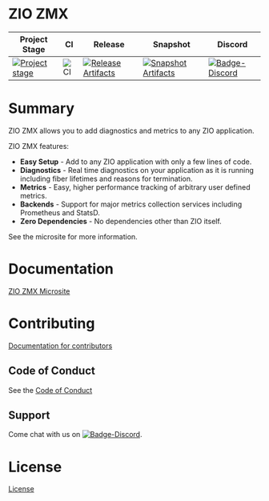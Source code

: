# ZIO ZMX

| Project Stage | CI | Release | Snapshot | Discord |
| --- | --- | --- | --- | --- |
| [![Project stage][Stage]][Stage-Page] | ![CI][Badge-CI] | [![Release Artifacts][Badge-SonatypeReleases]][Link-SonatypeReleases] | [![Snapshot Artifacts][Badge-SonatypeSnapshots]][Link-SonatypeSnapshots] | [![Badge-Discord]][Link-Discord] |

# Summary

ZIO ZMX allows you to add diagnostics and metrics to any ZIO application.

ZIO ZMX features:

* **Easy Setup** - Add to any ZIO application with only a few lines of code.
* **Diagnostics** - Real time diagnostics on your application as it is running including fiber lifetimes and reasons for termination.
* **Metrics** - Easy, higher performance tracking of arbitrary user defined metrics.
* **Backends** - Support for major metrics collection services including Prometheus and StatsD.
* **Zero Dependencies** - No dependencies other than ZIO itself.

See the microsite for more information.

# Documentation
[ZIO ZMX Microsite](https://zio.github.io/zio-zmx/)

# Contributing
[Documentation for contributors](https://zio.github.io/zio-zmx/docs/about/about_contributing)

## Code of Conduct

See the [Code of Conduct](https://zio.github.io/zio-zmx/docs/about/about_coc)

## Support

Come chat with us on [![Badge-Discord]][Link-Discord].


# License
[License](LICENSE)

[Badge-SonatypeReleases]: https://img.shields.io/nexus/r/https/oss.sonatype.org/dev.zio/zio-zmx_2.12.svg "Sonatype Releases"
[Badge-SonatypeSnapshots]: https://img.shields.io/nexus/s/https/oss.sonatype.org/dev.zio/zio-zmx_2.12.svg "Sonatype Snapshots"
[Badge-Discord]: https://img.shields.io/discord/629491597070827530?logo=discord "chat on discord"
[Link-SonatypeReleases]: https://oss.sonatype.org/content/repositories/releases/dev/zio/zio-zmx_2.12/ "Sonatype Releases"
[Link-SonatypeSnapshots]: https://oss.sonatype.org/content/repositories/snapshots/dev/zio/zio-zmx_2.12/ "Sonatype Snapshots"
[Link-Discord]: https://discord.gg/2ccFBr4 "Discord"
[Badge-CI]: https://github.com/zio/zio-zmx/workflows/CI/badge.svg
[Stage]: https://img.shields.io/badge/Project%20Stage-Development-yellowgreen.svg
[Stage-Page]: https://github.com/zio/zio/wiki/Project-Stages


